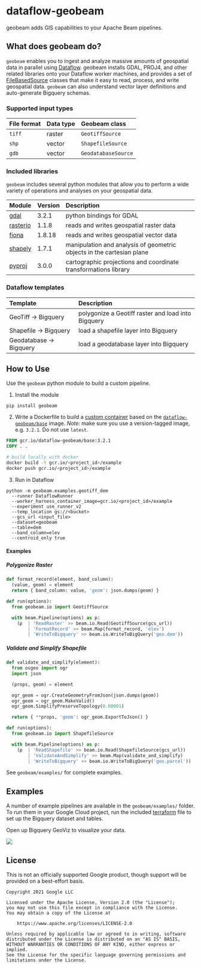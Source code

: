 # dataflow-geobeam

geobeam adds GIS capabilities to your Apache Beam pipelines.

## What does geobeam do?

`geobeam` enables you to ingest and analyze massive amounts of geospatial data in parallel using [Dataflow](https://cloud.google.com/dataflow).
geobeam installs GDAL, PROJ4, and other related libraries onto your
Dataflow worker machines, and provides a set of [FileBasedSource](https://beam.apache.org/releases/pydoc/2.25.0/apache_beam.io.filebasedsource.html)
classes that make it easy to read, process, and write geospatial data. `geobeam` can also
understand vector layer definitions and auto-generate Bigquery schemas.

### Supported input types

| **File format** | **Data type** | **Geobeam class**  |
|:----------------|:--------------|:-------------------|
| `tiff`         | raster        | `GeotiffSource`
| `shp`          | vector        | `ShapefileSource`
| `gdb`          | vector        | `GeodatabaseSource`

### Included libraries

`geobeam` includes several python modules that allow you to perform a wide variety of operations and analyses on your geospatial data.

| **Module**      | **Version** | **Description** |
|:----------------|:------------|:----------------|
| [gdal](https://pypi.org/project/GDAL/)          | 3.2.1       | python bindings for GDAL
| [rasterio](https://pypi.org/project/rasterio/)  | 1.1.8       | reads and writes geospatial raster data
| [fiona](https://pypi.org/project/Fiona/)        | 1.8.18      | reads and writes geospatial vector data
| [shapely](https://pypi.org/project/Shapely/)    | 1.7.1       | manipulation and analysis of geometric objects in the cartesian plane
| [pyproj](https://pypi.org/project/pyproj/)      | 3.0.0       | cartographic projections and coordinate transformations library

### Dataflow templates

| **Template**              | **Description** |
|:--------------------------|:----------------|
| GeoTiff -> Bigquery       | polygonize a Geotiff raster and load into Bigquery
| Shapefile -> Bigquery     | load a shapefile layer into Bigquery
| Geodatabase -> Bigquery   | load a geodatabase layer into Bigquery


## How to Use

Use the `geobeam` python module to build a custom pipeline.

1. Install the module
```
pip install geobeam
```

2. Write a Dockerfile to build a [custom container](https://cloud.google.com/dataflow/docs/guides/using-custom-containers) based on the [`dataflow-geobeam/base`](Dockerfile) image.
*Note:* make sure you use a version-tagged image, e.g. `3.2.1`. Do not use `latest`.

```dockerfile
FROM gcr.io/dataflow-geobeam/base:3.2.1
COPY . .
```

```bash
# build locally with docker
docker build -t gcr.io/<project_id>/example
docker push gcr.io/<project_id>/example
```

3. Run in Dataflow

```
python -m geobeam.examples.geotiff_dem
  --runner DataflowRunner
  --worker_harness_container_image=gcr.io/<project_id>/example
  --experiment use_runner_v2
  --temp_location gs://<bucket>
  --gcs_url <input_file>
  --dataset=geobeam
  --table=dem
  --band_column=elev
  --centroid_only true
```


#### Examples

##### Polygonize Raster
```py
def format_record(element, band_column):
  (value, geom) = element
  return { band_column: value, 'geom': json.dumps(geom) }

def run(options):
  from geobeam.io import GeotiffSource

  with beam.Pipeline(options) as p:
    (p  | 'ReadRaster' >> beam.io.Read(GeotiffSource(gcs_url))
        | 'FormatRecord' >> beam.Map(format_record, 'elev')
        | 'WriteToBigquery' >> beam.io.WriteToBigQuery('geo.dem'))
```

##### Validate and Simplify Shapefile

```py
def validate_and_simplify(element):
  from osgeo import ogr
  import json

  (props, geom) = element

  ogr_geom = ogr.CreateGeometryFromJson(json.dumps(geom))
  ogr_geom = ogr_geom.MakeValid()
  ogr_geom.SimplifyPreserveTopology(0.00001)

  return { **props, 'geom': ogr_geom.ExportToJson() }

def run(options):
  from geobeam.io import ShapefileSource

  with beam.Pipeline(options) as p:
    (p  | 'ReadShapefile' >> beam.io.Read(ShapefileSource(gcs_url))
        | 'ValidateAndSimplify' >> beam.Map(validate_and_simplify)
        | 'WriteToBigquery' >> beam.io.WriteToBigQuery('geo.parcel'))
```

See `geobeam/examples/` for complete examples.

## Examples

A number of example pipelines are available in the `geobeam/examples/` folder.
To run them in your Google Cloud project, run the included [terraform](https://www.terraform.io/) file to set up the Bigquery dataset and tables.

Open up Bigquery GeoViz to visualize your data.

![](https://storage.googleapis.com/geobeam/examples/geobeam-nfhl-geoviz-example.png)


## License

This is not an officially supported Google product, though support will be provided on a best-effort basis.

```
Copyright 2021 Google LLC

Licensed under the Apache License, Version 2.0 (the "License");
you may not use this file except in compliance with the License.
You may obtain a copy of the License at

    https://www.apache.org/licenses/LICENSE-2.0

Unless required by applicable law or agreed to in writing, software
distributed under the License is distributed on an "AS IS" BASIS,
WITHOUT WARRANTIES OR CONDITIONS OF ANY KIND, either express or implied.
See the License for the specific language governing permissions and
limitations under the License.
```
